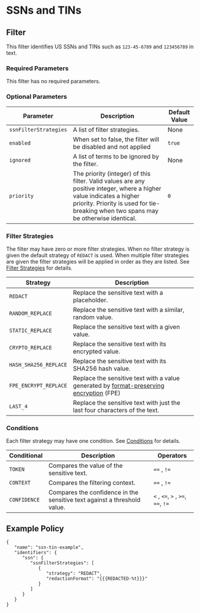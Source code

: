 # SSNs and TINs

## Filter

This filter identifies US SSNs and TINs such as `123-45-6789` and `123456789` in text.

### Required Parameters

This filter has no required parameters.

### Optional Parameters

| Parameter             | Description                                                                                                                                                                                                  | Default Value |
|-----------------------|--------------------------------------------------------------------------------------------------------------------------------------------------------------------------------------------------------------|---------------|
| `ssnFilterStrategies` | A list of filter strategies.                                                                                                                                                                                 | None          |
| `enabled`             | When set to false, the filter will be disabled and not applied                                                                                                                                               | `true`        |
| `ignored`             | A list of terms to be ignored by the filter.                                                                                                                                                                 | None          |
| `priority`            | The priority (integer) of this filter. Valid values are any positive integer, where a higher value indicates a higher priority. Priority is used for tie-breaking when two spans may be otherwise identical. | `0`           |

### Filter Strategies

The filter may have zero or more filter strategies. When no filter strategy is given the default strategy of `REDACT` is
used. When multiple filter strategies are given the filter strategies will be applied in order as they are listed.
See [Filter Strategies](#filter-strategies) for details.

| Strategy              | Description                                                                                                         |
|-----------------------|---------------------------------------------------------------------------------------------------------------------|
| `REDACT`              | Replace the sensitive text with a placeholder.                                                                      |
| `RANDOM_REPLACE`      | Replace the sensitive text with a similar, random value.                                                            |
| `STATIC_REPLACE`      | Replace the sensitive text with a given value.                                                                      |
| `CRYPTO_REPLACE`      | Replace the sensitive text with its encrypted value.                                                                |
| `HASH_SHA256_REPLACE` | Replace the sensitive text with its SHA256 hash value.                                                              |
| `FPE_ENCRYPT_REPLACE` | Replace the sensitive text with a value generated by [format-preserving encryption](filter-strategies.md#fpe) (FPE) |
| `LAST_4`              | Replace the sensitive text with just the last four characters of the text.                                          |

### Conditions

Each filter strategy may have one condition. See [Conditions](#conditions) for details.

| Conditional  | Description                                                              | Operators                          |
|--------------|--------------------------------------------------------------------------|------------------------------------|
| `TOKEN`      | Compares the value of the sensitive text.                                | `==` , `!=`                        |
| `CONTEXT`    | Compares the filtering context.                                          | `==` , `!=`                        |
| `CONFIDENCE` | Compares the confidence in the sensitive text against a threshold value. | `<` , `<=`, `>` , `>=`, `==`, `!=` |

## Example Policy

```
{
   "name": "ssn-tin-example",
   "identifiers": {
      "ssn": {
         "ssnFilterStrategies": [
            {
               "strategy": "REDACT",
               "redactionFormat": "{{{REDACTED-%t}}}"
            }
         ]
      }
   }
}
```
